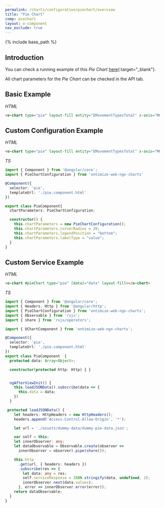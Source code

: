 ```yaml
---
permalink: /charts/configuration/piechart/overview
title: "Pie Chart"
comp: piechart
layout: o-component
nav_exclude: true
---
```


{% include base_path %}


## Introduction

You can check a running example of this *Pie Chart* [here](https://try.imatia.com/ontimizeweb/v15/charts/main/other-charts/pie){:target="_blank"}.

All chart parameters for the *Pie Chart* can be checked in the API tab.


## Basic Example

*HTML*

```html
<o-chart type="pie" layout-fill entity="EMovementTypesTotal" x-axis="MOVEMENTTYPES" y-axis="MOVEMENT"></o-chart>
```


## Custom Configuration Example

*HTML*

```html
<o-chart type="pie" layout-fill entity="EMovementTypesTotal" x-axis="MOVEMENTTYPES" y-axis="MOVEMENT" [chart-parameters]="chartParameters"></o-chart>
```

*TS*

```ts
import { Component } from '@angular/core';
import { PieChartConfiguration } from 'ontimize-web-ngx-charts'

@Component({
  selector: 'pie',
  templateUrl: './pie.component.html'
})

export class PieComponent{
  chartParameters: PieChartConfiguration;

  constructor() {
    this.chartParameters = new PieChartConfiguration();
    this.chartParameters.cornerRadius = 20;
    this.chartParameters.legendPosition = "bottom";
    this.chartParameters.labelType = "value";
  }
}
```


## Custom Service Example

*HTML*

```html
<o-chart #pieChart type="pie" [data]="data" layout-fill></o-chart>
```

*TS*

```ts
import { Component } from '@angular/core';
import { Headers, Http } from '@angular/http';
import { PieChartConfiguration } from 'ontimize-web-ngx-charts';
import { Observable } from 'rxjs';
import { share } from 'rxjs/operators';

import { OChartComponent } from 'ontimize-web-ngx-charts';

@Component({
  selector: 'pie',
  templateUrl: './pie.component.html'
})
export class PieComponent  {
  protected data: Array<Object>;

  constructor(protected http: Http) { }


  ngAfterViewInit() {
    this.loadJSONData().subscribe(data => {
      this.data = data;
    })
  }

 protected loadJSONData() {
    let headers: HttpHeaders = new HttpHeaders();
    headers.append('Access-Control-Allow-Origin', '*');

    let url = './assets/dummy-data/dummy-pie-data.json';

    var self = this;
    let innerObserver: any;
    let dataObservable = Observable.create(observer =>
      innerObserver = observer).pipe(share());

    this.http
      .get(url, { headers: headers })
      .subscribe(res => {
        let data: any = res;
        self.serviceResponse = JSON.stringify(data, undefined, 2);
        innerObserver.next(data.values);
      }, error => innerObserver.error(error));
    return dataObservable;
  }
}
```
